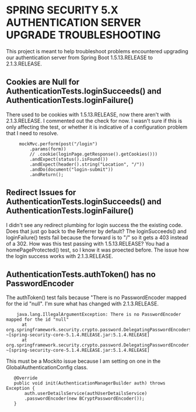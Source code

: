 # SPRING SECURITY 5.X AUTHENTICATION SERVER UPGRADE TROUBLESHOOTING

This project is meant to help troubleshoot problems encountered upgrading our authentication server from 
Spring Boot 1.5.13.RELEASE to 2.1.3.RELEASE.

## Cookies are Null for AuthenticationTests.loginSucceeds() and AuthenticationTests.loginFailure()  

There used to be cookies with 1.5.13.RELEASE, now there aren't with 2.1.3.RELEASE. I commented out the check for now. I wasn't sure if this is
only affecting the test, or whether it is indicative of a configuration problem that I need to resolve.

```    
     mockMvc.perform(post("/login")  
         .params(form))  
         // .cookie(loginPage.getResponse().getCookies()))  
         .andExpect(status().isFound())  
         .andExpect(header().string("Location", "/"))  
         .andDo(document("login-submit"))  
         .andReturn();  
```

## Redirect Issues for AuthenticationTests.loginSucceeds() and AuthenticationTests.loginFailure()  

I didn't see any redirect plumbing for login success the the existing code. Does that just go back to the Referrer by default? The loginSucceeds() and loginFailure() tests fail because 
the forward is to "/" so it gets a 403 instead of a 302. How was this test passing with 1.5.13.RELEASE? You had a homePageProtected() test, so I know it was proected before. The issue 
how the login success works with 2.1.3.RELEASE. 

## AuthenticationTests.authToken() has no PasswordEncoder

The authToken() test fails because "There is no PasswordEncoder mapped for the id "null". I'm sure what has changed with 2.1.3.RELEASE.

``` 
    java.lang.IllegalArgumentException: There is no PasswordEncoder mapped for the id "null"    
      at org.springframework.security.crypto.password.DelegatingPasswordEncoder$UnmappedIdPasswordEncoder.matches(DelegatingPasswordEncoder.java:244) ~[spring-security-core-5.1.4.RELEASE.jar:5.1.4.RELEASE]   
      at org.springframework.security.crypto.password.DelegatingPasswordEncoder.matches(DelegatingPasswordEncoder.java:198) ~[spring-security-core-5.1.4.RELEASE.jar:5.1.4.RELEASE]
```    
 	
This must be a Mockito issue because I am setting on one in the GlobalAuthenticationConfig class.

``` 
   @Override  
   public void init(AuthenticationManagerBuilder auth) throws Exception {  
       auth.userDetailsService(authUserDetailsService)  
       .passwordEncoder(new BCryptPasswordEncoder());   
   }
```	